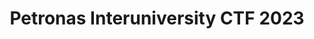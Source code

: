 ---
title: Petronas Interuniversity CTF 2023
description: This blog contains concise writeups for diverse Petronas Inter-University CTF 2032 challenges, covering domains like Cryptography, Memory Forensics, Network Forensics, Operational Technology, OSINT, Reverse Engineering and more. Let's explore and enhance our cybersecurity skills together.
image:

# Badge style
style:
    background: "#0177b8"
    color: "#fff"
---